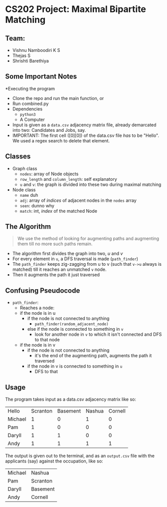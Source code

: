 # CS202 Project: Maximal Bipartite Matching

## Team:
* Vishnu Namboodiri K S
* Thejas S
* Shrishti Barethiya


## Some Important Notes
*Executing the program
  * Clone the repo and run the main function, or
  * Run combined.py
* Dependencies
  * `python3` 
  * A Computer
* Input is given as a `data.csv` adjacency matrix file, already demarcated into two: Candidates and Jobs, say.
* IMPORTANT: The first cell ([0][0]) of the data.csv file _has_ to be "Hello". We used a regex search to delete that element.
  

## Classes
* Graph class
  * `nodes`: array of Node objects
  * `row_length` and `column_length`: self explanatory
  * `u` and `v`: the graph is divided into these two during maximal matching
* Node class
  * `name` duh
  * `adj`: array of _indices_ of adjacent nodes in the `nodes` array
  * `seen`: dunno why
  * `match`: int, _index_ of the matched Node


## The Algorithm

>We use the method of looking for augmenting paths and augmenting them till no more such paths remain.

* The algorithm first divides the graph into two, _u_ and _v_
* For every element in `u`, a DFS traversal is made (`path_finder`)
* The `path_finder` keeps zig-zagging from u to v (such that `v->u` always is matched) till it reaches an unmatched `v` node.
* Then it augments the path it just traversed

## Confusing Pseudocode
* `path_finder`: 
  * Reaches a node:
  * if the node is in u
    * if the node is not connected to anything
      * `path_finder(random_adjacent_node)`
    * else if the node is connected to something in `v`
      * look for another node in `v` to which it isn't connected and DFS to that node
  * if the node is in v
    * if the node is not connected to anything 
      * it's the end of the augmenting path, augments the path it traversed
    * if the node in v is connected to something in `u`
      * DFS to that

## Usage

The program takes input as a data.csv adjacency matrix like so:

|         |          |          |        |         | 
|---------|----------|----------|--------|---------| 
| Hello   | Scranton | Basement | Nashua | Cornell | 
| Michael | 1        | 0        | 1      | 0       | 
| Pam     | 1        | 0        | 0      | 0       | 
| Daryll  | 1        | 1        | 0      | 0       | 
| Andy    | 1        | 1        | 1      | 1       | 


The output is given out to the terminal, and as an `output.csv` file with the applicants (say) against the occupation, like so:

|         |          | 
|---------|----------| 
| Michael | Nashua   | 
| Pam     | Scranton | 
| Daryll  | Basement | 
| Andy    | Cornell  | 

